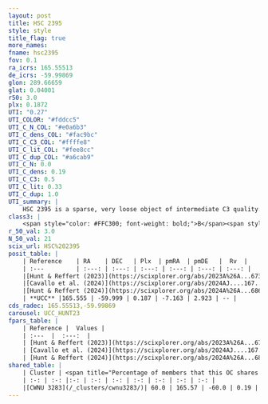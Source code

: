 ```yaml
---
layout: post
title: HSC 2395
style: style
title_flag: true
more_names: 
fname: hsc2395
fov: 0.1
ra_icrs: 165.55513
de_icrs: -59.99869
glon: 289.66659
glat: 0.04001
r50: 3.0
plx: 0.1872
UTI: "0.27"
UTI_COLOR: "#fddcc5"
UTI_C_N_COL: "#e0a6b3"
UTI_C_dens_COL: "#fac9bc"
UTI_C_C3_COL: "#ffffe8"
UTI_C_lit_COL: "#fee8cc"
UTI_C_dup_COL: "#a6cab9"
UTI_C_N: 0.0
UTI_C_dens: 0.19
UTI_C_C3: 0.5
UTI_C_lit: 0.33
UTI_C_dup: 1.0
UTI_summary: |
    HSC 2395 is a sparse, very loose object of intermediate C3 quality. It was recently reported in the literature. This object shares a significant percentage of members with a later reported entry.<br><br><span style="color: #99180f; font-weight: bold;">Warning: </span>contains less than 25 stars with <i>P>0.5</i> estimated.
class3: |
    <span style="color: #FFC300; font-weight: bold;">B</span><span style="color: #FFC300; font-weight: bold;">B</span>
r_50_val: 3.0
N_50_val: 21
scix_url: HSC%202395
posit_table: |
    | Reference    | RA    | DEC   | Plx  | pmRA  | pmDE   |  Rv  |
    | :---         | :---: | :---: | :---: | :---: | :---: | :---: |
    |[Hunt & Reffert (2023)](https://scixplorer.org/abs/2023A%26A...673A.114H) | 165.537 | -59.998 | 0.194 | -7.243 | 2.915 | -2.264 |
    |[Cavallo et al. (2024)](https://scixplorer.org/abs/2024AJ....167...12C) | 165.743 | -59.976 | 0.193 | -- | -- | -- |
    |[Hunt & Reffert (2024)](https://scixplorer.org/abs/2024A%26A...686A..42H) | 165.537 | -59.998 | 0.194 | -7.243 | 2.915 | -2.264 |
    | **UCC** |165.555 | -59.999 | 0.187 | -7.163 | 2.923 | -- | 
cds_radec: 165.55513,-59.99869
carousel: UCC_HUNT23
fpars_table: |
    | Reference |  Values |
    | :---  |  :---:  |
    | [Hunt & Reffert (2023)](https://scixplorer.org/abs/2023A%26A...673A.114H) | `AV50=1.912, diffAV50=2.518, MOD50=13.332, logAge50=7.748` |
    | [Cavallo et al. (2024)](https://scixplorer.org/abs/2024AJ....167...12C) | `AV50=1.93, dMod50=13.33, logAge50=7.96, [Fe/H]50=0.65` |
    | [Hunt & Reffert (2024)](https://scixplorer.org/abs/2024A%26A...686A..42H) | `MassJ=513.106` |
shared_table: |
    | Cluster | <span title="Percentage of members that this OC shares with the ones listed">%</span>   | RA   | DEC   | Plx   | pmRA  | pmDE  | Rv | UTI |
    | :-: | :-: |:-: | :-: | :-: | :-: | :-: | :-: | :-: |
    |[CWNU 3283](/_clusters/cwnu3283/)| 60.0 | 165.57 | -60.0 | 0.19 | -7.14 | 2.96 | -32.64 |0.07 |
---
```

